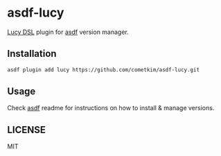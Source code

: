 # asdf-lucy

[Lucy DSL](https://lucylang.org/) plugin for [asdf](https://asdf-vm.com/) version manager.

## Installation

```bash
asdf plugin add lucy https://github.com/cometkim/asdf-lucy.git
```

## Usage

Check [asdf](https://github.com/asdf-vm/asdf) readme for instructions on how to install & manage versions.

## LICENSE

MIT
